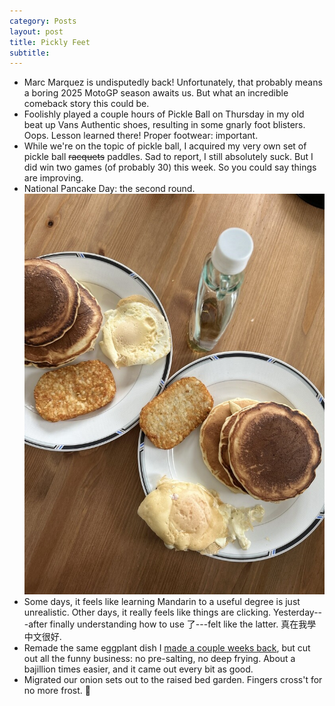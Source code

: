```yaml
---
category: Posts
layout: post
title: Pickly Feet
subtitle: 
---
```

- Marc Marquez is undisputedly back! Unfortunately, that probably means a
  boring 2025 MotoGP season awaits us. But what an incredible comeback story
  this could be.
- Foolishly played a couple hours of Pickle Ball on Thursday in my old beat up
  Vans Authentic shoes, resulting in some gnarly foot blisters. Oops. Lesson
  learned there! Proper footwear: important.
- While we're on the topic of pickle ball, I acquired my very own set of pickle
  ball ~~racquets~~ paddles. Sad to report, I still absolutely suck. But I did win two
  games (of probably 30) this week. So you could say things are improving.
- National Pancake Day: the second round.
  <img src="/assets/images/articles/pancake-day-pancakes.jpg" alt="A photo of the pancakes I made for National Pancake Day" width="500" class="mx-auto">
- Some days, it feels like learning Mandarin to a useful degree is just
  unrealistic. Other days, it really feels like things are clicking.
  Yesterday---after finally understanding how to use 了---felt like the latter.
  真在我學中文很好.
- Remade the same eggplant dish I [made a couple weeks
  back](/posts/2025/02/16/sprouting#sprouting-eggplant), but cut out all the
  funny business: no pre-salting, no deep frying. About a bajillion times
  easier, and it came out every bit as good.
- Migrated our onion sets out to the raised bed garden. Fingers cross't for no more frost. 🤞
